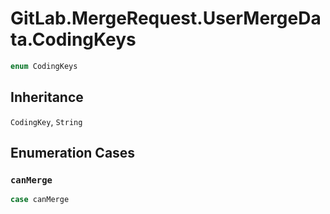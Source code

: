 # GitLab.MergeRequest.UserMergeData.CodingKeys

``` swift
enum CodingKeys
```

## Inheritance

`CodingKey`, `String`

## Enumeration Cases

### `canMerge`

``` swift
case canMerge
```
